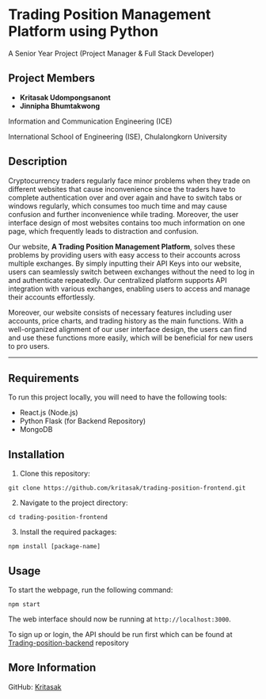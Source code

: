 # Trading Position Management Platform using Python

A Senior Year Project (Project Manager & Full Stack Developer)

## Project Members

-   **Kritasak Udompongsanont**
-   **Jinnipha Bhumtakwong**

Information and Communication Engineering (ICE)

International School of Engineering (ISE), Chulalongkorn University

## Description

Cryptocurrency traders regularly face minor problems when they trade on different websites that cause inconvenience since the traders have to complete authentication over and over again and have to switch tabs or windows regularly, which consumes too much time and may cause confusion and further inconvenience while trading. Moreover, the user interface design of most websites contains too much information on one page, which frequently leads to distraction and confusion.

Our website, **A Trading Position Management Platform**, solves these problems by providing users with easy access to their accounts across multiple exchanges. By simply inputting their API Keys into our website, users can seamlessly switch between exchanges without the need to log in and authenticate repeatedly. Our centralized platform supports API integration with various exchanges, enabling users to access and manage their accounts effortlessly.

Moreover, our website consists of necessary features including user accounts, price charts, and trading history as the main functions. With a well-organized alignment of our user interface design, the users can find and use these functions more easily, which will be beneficial for new users to pro users.

---

## Requirements

To run this project locally, you will need to have the following tools:

-   React.js (Node.js)
-   Python Flask (for Backend Repository)
-   MongoDB

## Installation

1. Clone this repository:

```
git clone https://github.com/kritasak/trading-position-frontend.git
```

2. Navigate to the project directory:

```
cd trading-position-frontend
```

3. Install the required packages:

```
npm install [package-name]
```

## Usage

To start the webpage, run the following command:

```
npm start
```

The web interface should now be running at `http://localhost:3000`.

To sign up or login, the API should be run first which can be found at [Trading-position-backend](https://github.com/kritasak/trading-position-backend) repository

## More Information

GitHub: [Kritasak](https://github.com/kritasak)
